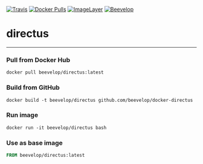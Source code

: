 [![Travis](https://img.shields.io/travis/beevelop/docker-directus.svg?style=flat-square)](https://travis-ci.org/beevelop/docker-directus)
[![Docker Pulls](https://img.shields.io/docker/pulls/beevelop/directus.svg?style=flat-square)](https://links.beevelop.com/d-directus)
[![ImageLayer](https://badge.imagelayers.io/beevelop/directus:latest.svg)](https://imagelayers.io/?images=beevelop/directus:latest)
[![Beevelop](https://links.beevelop.com/honey-badge)](https://beevelop.com)

# directus

----
### Pull from Docker Hub
```
docker pull beevelop/directus:latest
```

### Build from GitHub
```
docker build -t beevelop/directus github.com/beevelop/docker-directus
```

### Run image
```
docker run -it beevelop/directus bash
```

### Use as base image
```Dockerfile
FROM beevelop/directus:latest
```

